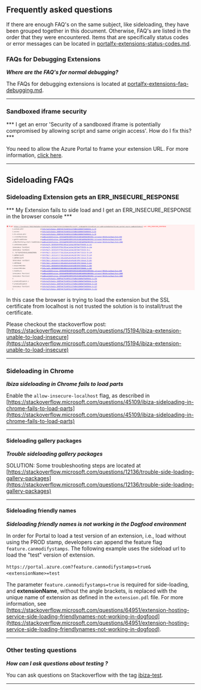 <a name="frequently-asked-questions"></a>
## Frequently asked questions

<!-- TODO:  FAQ Format is ###Link, ***title***, Description, Solution, 3 Asterisks -->

If there are enough FAQ's on the same subject, like sideloading, they have been grouped together in this document. Otherwise, FAQ's are listed in the order that they were encountered. Items that are specifically status codes or error messages can be located in [portalfx-extensions-status-codes.md](portalfx-extensions-status-codes.md).

<a name="frequently-asked-questions-faqs-for-debugging-extensions"></a>
### FAQs for Debugging Extensions

***Where are the FAQ's for normal debugging?***

The FAQs for debugging extensions is located at [portalfx-extensions-faq-debugging.md](portalfx-extensions-faq-debugging.md).

* * *

<a name="frequently-asked-questions-sandboxed-iframe-security"></a>
### Sandboxed iframe security

*** I get an error 'Security of a sandboxed iframe is potentially compromised by allowing script and same origin access'. How do I fix this? ***

You need to allow the Azure Portal to frame your extension URL. For more information, [click here](portalfx-creating-extensions.md).

* * *

<a name="sideloading-faqs"></a>
## Sideloading FAQs

<a name="sideloading-faqs-sideloading-extension-gets-an-err_insecure_response"></a>
### Sideloading Extension gets an ERR_INSECURE_RESPONSE

*** My Extension fails to side load and I get an ERR_INSECURE_RESPONSE in the browser console ***

![ERR_INSECURE_RESPONSE](../media/portalfx-testinprod/errinsecureresponse.png)

In this case the browser is trying to load the extension but the SSL certificate from localhost is not trusted the solution is to install/trust the certificate.

Please checkout the stackoverflow post: [https://stackoverflow.microsoft.com/questions/15194/ibiza-extension-unable-to-load-insecure](https://stackoverflow.microsoft.com/questions/15194/ibiza-extension-unable-to-load-insecure)

* * *

<a name="sideloading-faqs-sideloading-in-chrome"></a>
### Sideloading in Chrome

***Ibiza sideloading in Chrome fails to load parts***
    
Enable the `allow-insecure-localhost` flag, as described in [https://stackoverflow.microsoft.com/questions/45109/ibiza-sideloading-in-chrome-fails-to-load-parts](https://stackoverflow.microsoft.com/questions/45109/ibiza-sideloading-in-chrome-fails-to-load-parts)

* * *

<a name="sideloading-faqs-sideloading-in-chrome-sideloading-gallery-packages"></a>
#### Sideloading gallery packages

***Trouble sideloading gallery packages***

SOLUTION:  Some troubleshooting steps are located at [https://stackoverflow.microsoft.com/questions/12136/trouble-side-loading-gallery-packages](https://stackoverflow.microsoft.com/questions/12136/trouble-side-loading-gallery-packages)

* * *

<a name="sideloading-faqs-sideloading-in-chrome-sideloading-friendly-names"></a>
#### Sideloading friendly names

***Sideloading friendly names is not working in the Dogfood environment***

In order for Portal to load  a test version of an extension, i.e., load without using the PROD stamp, developers can append the feature flag `feature.canmodifystamps`. The following example uses the sideload url to load the "test" version of extension.

`https://portal.azure.com?feature.canmodifystamps=true&<extensionName>=test`

The parameter `feature.canmodifystamps=true` is required for side-loading, and 
 **extensionName**, without the angle brackets, is replaced with the unique name of extension as defined in the `extension.pdl` file. For more information, see [https://stackoverflow.microsoft.com/questions/64951/extension-hosting-service-side-loading-friendlynames-not-working-in-dogfood](https://stackoverflow.microsoft.com/questions/64951/extension-hosting-service-side-loading-friendlynames-not-working-in-dogfood).

* * *

<a name="sideloading-faqs-other-testing-questions"></a>
### Other testing questions

***How can I ask questions about testing ?***

You can ask questions on Stackoverflow with the tag [ibiza-test](https://stackoverflow.microsoft.com/questions/tagged/ibiza-test).

--------
